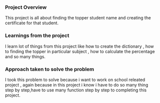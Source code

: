 ### Project Overview

 This project is all about finding the topper student name and creating the certificate for that student.


### Learnings from the project

 I learn lot of things from this project like how to create the dictionary , how to finding the topper in particular subject , how to calculate the percentage and so many things.


### Approach taken to solve the problem

 I took this problem to solve because i want to work on school releated project , again because in this project i know i have to do so many thing step by step,have to use many function step by step to completing this project.


